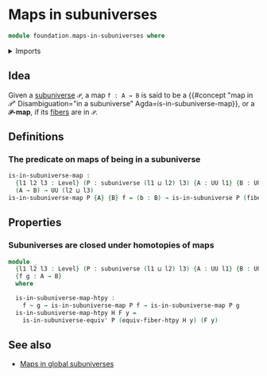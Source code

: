 # Maps in subuniverses

```agda
module foundation.maps-in-subuniverses where
```

<details><summary>Imports</summary>

```agda
open import foundation.homotopies
open import foundation.subuniverses
open import foundation.universe-levels

open import foundation-core.fibers-of-maps
```

</details>

## Idea

Given a [subuniverse](foundation.subuniverses.md) `𝒫`, a map `f : A → B` is said
to be a
{{#concept "map in `𝒫`" Disambiguation="in a subuniverse" Agda=is-in-subuniverse-map}},
or a **`𝒫`-map**, if its [fibers](foundation-core.fibers-of-maps.md) are in `𝒫`.

## Definitions

### The predicate on maps of being in a subuniverse

```agda
is-in-subuniverse-map :
  {l1 l2 l3 : Level} (P : subuniverse (l1 ⊔ l2) l3) {A : UU l1} {B : UU l2} →
  (A → B) → UU (l2 ⊔ l3)
is-in-subuniverse-map P {A} {B} f = (b : B) → is-in-subuniverse P (fiber f b)
```

## Properties

### Subuniverses are closed under homotopies of maps

```agda
module _
  {l1 l2 l3 : Level} (P : subuniverse (l1 ⊔ l2) l3) {A : UU l1} {B : UU l2}
  {f g : A → B}
  where

  is-in-subuniverse-map-htpy :
    f ~ g → is-in-subuniverse-map P f → is-in-subuniverse-map P g
  is-in-subuniverse-map-htpy H F y =
    is-in-subuniverse-equiv' P (equiv-fiber-htpy H y) (F y)
```

## See also

- [Maps in global subuniverses](foundation.maps-in-global-subuniverses.md)
